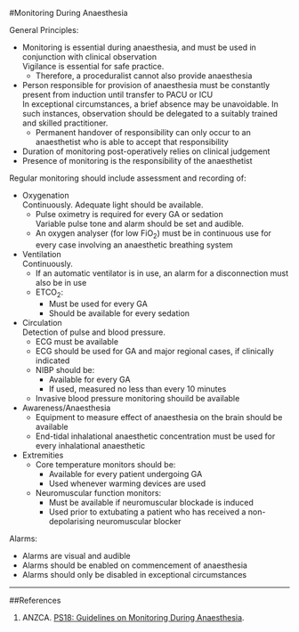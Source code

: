 #Monitoring During Anaesthesia

General Principles:
* Monitoring is essential during anaesthesia, and must be used in conjunction with clinical observation  
Vigilance is essential for safe practice.
	* Therefore, a proceduralist cannot also provide anaesthesia
* Person responsible for provision of anaesthesia must be constantly present from induction until transfer to PACU or ICU  
In exceptional circumstances, a brief absence may be unavoidable. In such instances, observation should be delegated to a suitably trained and skilled practitioner.
	* Permanent handover of responsibility can only occur to an anaesthetist who is able to accept that responsibility
* Duration of monitoring post-operatively relies on clinical judgement 
* Presence of monitoring is the responsibility of the anaesthetist

Regular monitoring should include assessment and recording of:
* Oxygenation  
Continuously. Adequate light should be available.
	* Pulse oximetry is required for every GA or sedation  
	Variable pulse tone and alarm should be set and audible.
	* An oxygen analyser (for low FiO<sub>2</sub>) must be in continuous use for every case involving an anaesthetic breathing system
* Ventilation  
Continuously.
	* If an automatic ventilator is in use, an alarm for a disconnection must also be in use
	* ETCO<sub>2</sub>:
		* Must be used for every GA
		* Should be available for every sedation
* Circulation  
Detection of pulse and blood pressure.
	* ECG must be available
	* ECG should be used for GA and major regional cases, if clinically indicated
	* NIBP should be:
		* Available for every GA
		* If used, measured no less than every 10 minutes
	* Invasive blood pressure monitoring shouild be available
* Awareness/Anaesthesia
	* Equipment to measure effect of anaesthesia on the brain should be available
	* End-tidal inhalational anaesthetic concentration must be used for every inhalational anaesthetic
* Extremities
	* Core temperature monitors should be:
		* Available for every patient undergoing GA
		* Used whenever warming devices are used
	* Neuromuscular function monitors:
		* Must be available if neuromuscular blockade is induced
		* Used prior to extubating a patient who has received a non-depolarising neuromuscular blocker

Alarms:
* Alarms are visual and audible
* Alarms should be enabled on commencement of anaesthesia  
* Alarms should only be disabled in exceptional circumstances

---

##References
1. ANZCA. [PS18: Guidelines on Monitoring During Anaesthesia](http://www.anzca.edu.au/Documents/ps18-2015-guidelines-on-monitoring-during-anaesthe.pdf).